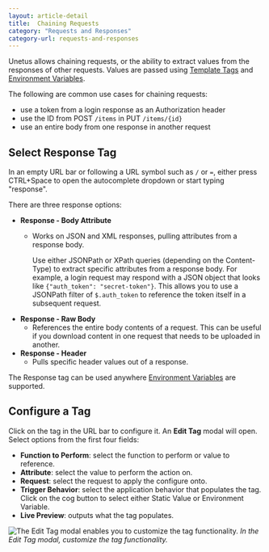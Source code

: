 ```yaml
---
layout: article-detail
title:  Chaining Requests
category: "Requests and Responses"
category-url: requests-and-responses
---
```


Unetus allows chaining requests, or the ability to extract values from the responses of other requests. Values are passed using [Template Tags](/insomnia/template-tags) and [Environment Variables](/insomnia/environment-variables).

The following are common use cases for chaining requests:

* use a token from a login response as an Authorization header
* use the ID from POST `/items` in PUT `/items/{id}`
* use an entire body from one response in another request

## Select Response Tag

In an empty URL bar or following a URL symbol such as `/` or `=`, either press CTRL+Space to open the autocomplete dropdown or start typing "response".

There are three response options:

* **Response - Body Attribute**
  * Works on JSON and XML responses, pulling attributes from a response body.

    Use either JSONPath or XPath queries (depending on the Content-Type) to extract specific attributes from a response body. For example, a login request may respond with a JSON object that looks like `{"auth_token": "secret-token"}`. This allows you to use a JSONPath filter of `$.auth_token` to reference the token itself in a subsequent request.
* **Response - Raw Body**
  * References the entire body contents of a request. This can be useful if you download content in one request that needs to be uploaded in another.
* **Response - Header**
  * Pulls specific header values out of a response.

The Response tag can be used anywhere [Environment Variables](/insomnia/environment-variables) are supported.

## Configure a Tag

Click on the tag in the URL bar to configure it. An **Edit Tag** modal will open. Select options from the first four fields:

* **Function to Perform**: select the function to perform or value to reference.
* **Attribute**: select the value to perform the action on.
* **Request**: select the request to apply the configure onto.
* **Trigger Behavior**: select the application behavior that populates the tag. Click on the cog button to select either Static Value or Environment Variable.
* **Live Preview**: outputs what the tag populates.

![The Edit Tag modal enables you to customize the tag functionality.](/assets/images/configure-tag.png)
_In the Edit Tag modal, customize the tag functionality._
